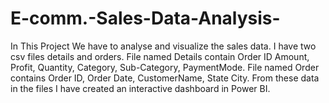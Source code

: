 # E-comm.-Sales-Data-Analysis-
In This Project We have to analyse and visualize the sales data.
I have two csv files details and orders. 
File named Details contain Order ID	Amount, Profit, Quantity, Category, Sub-Category, PaymentMode.
File named Order contains Order ID, Order Date,	CustomerName,	State	City.
From these data in the files I have created an interactive dashboard in Power BI.
